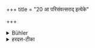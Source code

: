 +++
title = "20 आ परिसंवत्सराद् इत्येके"

+++

<details><summary>Bühler</summary>

20. Some (declare, that they cannot become impure) until they have completed their first year,
</details>

<details><summary>हरदत्त-टीका</summary>

## सूत्रम्
परिसंवत्सरादित्यके ॥ २० ॥  
### टिप्पनी
यावत् संवत्सरो न परिपूर्यते तावन्नाप्रयता गर्भा इत्यके मन्यते ॥२३॥
</details>

